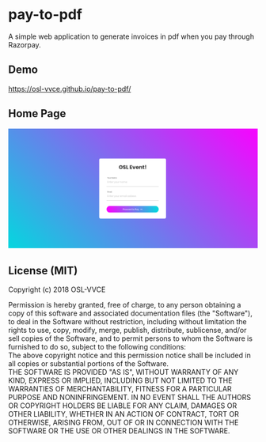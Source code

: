 # pay-to-pdf

A simple web application to generate invoices in pdf when you pay through Razorpay.

## Demo

https://osl-vvce.github.io/pay-to-pdf/

## Home Page

![Home](/images/homepage.png)

## License (MIT)

Copyright (c) 2018 OSL-VVCE

Permission is hereby granted, free of charge, to any person obtaining a copy
of this software and associated documentation files (the "Software"), to deal
in the Software without restriction, including without limitation the rights
to use, copy, modify, merge, publish, distribute, sublicense, and/or sell
copies of the Software, and to permit persons to whom the Software is
furnished to do so, subject to the following conditions:
<br />
The above copyright notice and this permission notice shall be included in all
copies or substantial portions of the Software.
<br />
THE SOFTWARE IS PROVIDED "AS IS", WITHOUT WARRANTY OF ANY KIND, EXPRESS OR
IMPLIED, INCLUDING BUT NOT LIMITED TO THE WARRANTIES OF MERCHANTABILITY,
FITNESS FOR A PARTICULAR PURPOSE AND NONINFRINGEMENT. IN NO EVENT SHALL THE
AUTHORS OR COPYRIGHT HOLDERS BE LIABLE FOR ANY CLAIM, DAMAGES OR OTHER
LIABILITY, WHETHER IN AN ACTION OF CONTRACT, TORT OR OTHERWISE, ARISING FROM,
OUT OF OR IN CONNECTION WITH THE SOFTWARE OR THE USE OR OTHER DEALINGS IN THE
SOFTWARE.
